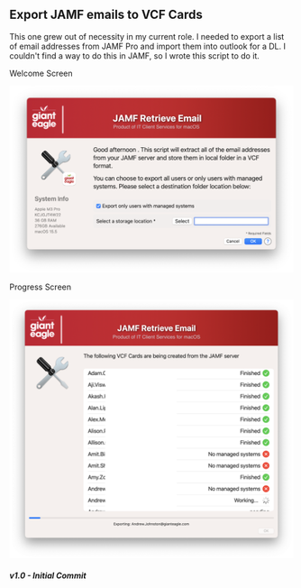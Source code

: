 ## Export JAMF emails to VCF Cards

This one grew out of necessity in my current role. I needed to export a list of email addresses from JAMF Pro and import them into outlook for a DL. I couldn't find a way to do this in JAMF, so I wrote this script to do it.

Welcome Screen

![](/BackupJAMFEmailAddress/BackupJAMFEmailAddress-Welcome.png)

Progress Screen

![](/BackupJAMFEmailAddress/BackupJAMFEmailAddress-Progress.png)


##### _v1.0 - Initial Commit_
